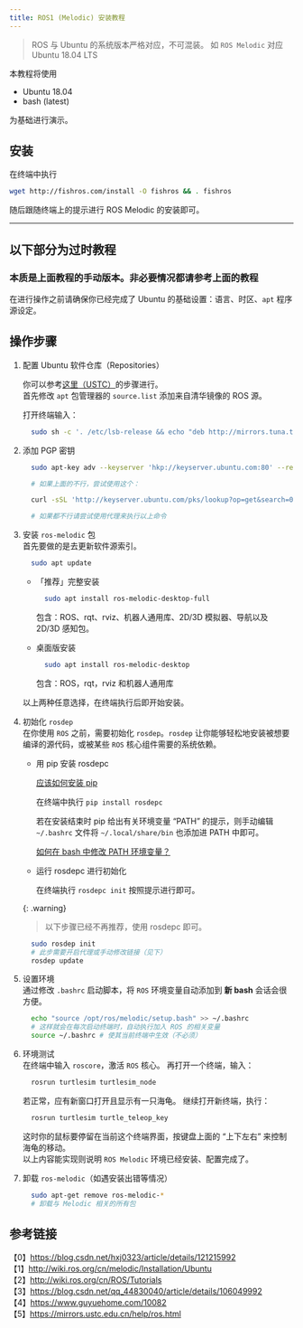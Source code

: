 ```yaml
---
title: ROS1 (Melodic) 安装教程
---
```


> ROS 与 Ubuntu 的系统版本严格对应，不可混装。
> 如 `ROS Melodic` 对应 Ubuntu 18.04 LTS

本教程将使用 

- Ubuntu 18.04
- bash (latest)

为基础进行演示。  

## 安装

在终端中执行
```bash
wget http://fishros.com/install -O fishros && . fishros
```

随后跟随终端上的提示进行 ROS Melodic 的安装即可。

---

## 以下部分为过时教程
### 本质是上面教程的手动版本。非必要情况都请参考上面的教程

在进行操作之前请确保你已经完成了 Ubuntu 的基础设置：语言、时区、`apt` 程序源设定。  

## 操作步骤

1. 配置 Ubuntu 软件仓库（Repositories）  
   
   你可以参考[这里（USTC）](https://mirrors.ustc.edu.cn/help/ros.html)的步骤进行。  
   首先修改 `apt` 包管理器的 `source.list` 添加来自清华镜像的 ROS 源。

   打开终端输入：

    ```bash
      sudo sh -c '. /etc/lsb-release && echo "deb http://mirrors.tuna.tsinghua.edu.cn/ros/ubuntu/ `lsb_release -cs` main" > /etc/apt/sources.list.d/ros-latest.list'
    ```

2. 添加 PGP 密钥

    ```bash
      sudo apt-key adv --keyserver 'hkp://keyserver.ubuntu.com:80' --recv-key C1CF6E31E6BADE8868B172B4F42ED6FBAB17C654

      # 如果上面的不行，尝试使用这个：

      curl -sSL 'http://keyserver.ubuntu.com/pks/lookup?op=get&search=0xC1CF6E31E6BADE8868B172B4F42ED6FBAB17C654' | sudo apt-key add -

      # 如果都不行请尝试使用代理来执行以上命令

    ```

3. 安装 `ros-melodic` 包  
   首先要做的是去更新软件源索引。

    ```bash
      sudo apt update
    ```

    - 「推荐」完整安装

      ```bash
        sudo apt install ros-melodic-desktop-full
      ```

      包含：ROS、rqt、rviz、机器人通用库、2D/3D 模拟器、导航以及 2D/3D 感知包。

    - 桌面版安装

      ```bash
        sudo apt install ros-melodic-desktop
      ```

      包含：ROS，rqt，rviz 和机器人通用库

    以上两种任意选择，在终端执行后即开始安装。

4. 初始化 `rosdep`  
   在你使用 `ROS` 之前，需要初始化 `rosdep`。`rosdep` 让你能够轻松地安装被想要编译的源代码，或被某些 `ROS` 核心组件需要的系统依赖。

    - 用 pip 安装 rosdepc

      [应该如何安装 pip](https://blog.csdn.net/qq_42257666/article/details/117884849)

      在终端中执行 `pip install rosdepc`

      若在安装结束时 pip 给出有关环境变量 “PATH” 的提示，则手动编辑 `~/.bashrc` 文件将 `~/.local/share/bin` 也添加进 PATH 中即可。

      [如何在 bash 中修改 PATH 环境变量？](https://btfy.eu.org/?q=5aaC5L2V5ZyoIGJhc2gg5Lit5L+u5pS5IFBBVEgg546v5aKD5Y+Y6YeP77yf)

    - 运行 rosdepc 进行初始化

      在终端执行 `rosdepc init` 按照提示进行即可。

    {: .warning}
    > 以下步骤已经不再推荐，使用 rosdepc 即可。

    ```bash
      sudo rosdep init
      # 此步需要开启代理或手动修改链接（见下）
      rosdep update
    ```

5. 设置环境  
   通过修改 `.bashrc` 启动脚本，将 `ROS` 环境变量自动添加到 **新 bash** 会话会很方便。

    ```bash
      echo "source /opt/ros/melodic/setup.bash" >> ~/.bashrc
      # 这样就会在每次启动终端时，自动执行加入 ROS 的相关变量
      source ~/.bashrc # 使其当前终端中生效（不必须）
    ```

6. 环境测试  
   在终端中输入 `roscore`，激活 `ROS` 核心。
   再打开一个终端，输入：

    ```bash
      rosrun turtlesim turtlesim_node
    ```

   若正常，应有新窗口打开且显示有一只海龟。
   继续打开新终端，执行：

    ```bash
      rosrun turtlesim turtle_teleop_key
    ```

   这时你的鼠标要停留在当前这个终端界面，按键盘上面的 “上下左右” 来控制海龟的移动。  
   以上内容能实现则说明 `ROS Melodic` 环境已经安装、配置完成了。

7. 卸载 `ros-melodic`（如遇安装出错等情况）

    ```bash
      sudo apt-get remove ros-melodic-*
      # 卸载与 Melodic 相关的所有包
    ```

## 参考链接

【0】<https://blog.csdn.net/hxj0323/article/details/121215992>  
【1】<http://wiki.ros.org/cn/melodic/Installation/Ubuntu>  
【2】<http://wiki.ros.org/cn/ROS/Tutorials>    
【3】<https://blog.csdn.net/qq_44830040/article/details/106049992>  
【4】<https://www.guyuehome.com/10082>  
【5】<https://mirrors.ustc.edu.cn/help/ros.html>